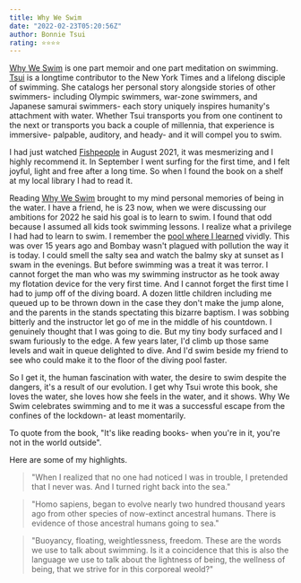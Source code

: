 ```yaml
---
title: Why We Swim
date: "2022-02-23T05:20:56Z"
author: Bonnie Tsui 
rating: ⭐⭐⭐⭐
---
```


<style>

</style>
<a href="https://www.goodreads.com/book/show/52905471-why-we-swim">Why We Swim</a> is one part memoir and one part meditation on swimming. <a href="https://www.goodreads.com/author/show/157234.Bonnie_Tsui">Tsui</a> is a longtime contributor to the New York Times and a lifelong disciple of swimming. She catalogs her personal story alongside stories of other swimmers- including Olympic swimmers, war-zone swimmers, and Japanese samurai swimmers- each story uniquely inspires humanity's attachment with water. Whether Tsui transports you from one continent to the next or transports you back a couple of millennia, that experience is immersive- palpable, auditory, and heady- and it will compel you to swim.

I had just watched <a href="https://www.youtube.com/watch?v=Vejz78dhfZk">Fishpeople</a> in August 2021, it was mesmerizing and I highly recommend it. In September I went surfing for the first time, and I felt joyful, light and free after a long time. So when I found the book on a shelf at my local library I had to read it.

Reading <a href="https://www.goodreads.com/book/show/52905471-why-we-swim">Why We Swim</a> brought to my mind personal memories of being in the water. I have a friend, he is 23 now, when we were discussing our ambitions for 2022 he said his goal is to learn to swim. I found that odd because I assumed all kids took swimming lessons. I realize what a privilege I had had to learn to swim. I remember the <a href="https://www.google.com/maps/place/Mahatma+Gandhi+Memorial+Swimming+Pool/@19.0277091,72.8338395,17z/data=!3m1!4b1!4m5!3m4!1s0x3be7cece92aaaab9:0x2908926372b202ad!8m2!3d19.0276077!4d72.8362448" target="_blank">pool where I learned</a> vividly. This was over 15 years ago and Bombay wasn't plagued with pollution the way it is today. I could smell the salty sea and watch the balmy sky at sunset as I swam in the evenings. But before swimming was a treat it was terror. I cannot forget the man who was my swimming instructor as he took away my flotation device for the very first time. And I cannot forget the first time I had to jump off of the diving board. A dozen little children including me queued up to be thrown down in the case they don't make the jump alone, and the parents in the stands spectating this bizarre baptism. I was sobbing bitterly and the instructor let go of me in the middle of his countdown. I genuinely thought that I was going to die. But my tiny body surfaced and I swam furiously to the edge. A few years later, I'd climb up those same levels and wait in queue delighted to dive. And I'd swim beside my friend to see who could make it to the floor of the diving pool faster. 

So I get it, the human fascination with water, the desire to swim despite the dangers, it's a result of our evolution. I get why Tsui wrote this book, she loves the water, she loves how she feels in the water, and it shows. Why We Swim celebrates swimming and to me it was a successful escape from the confines of the lockdown- at least momentarily. 

To quote from the book, "It's like reading books- when you're in it, you're not in the world outside".

Here are some of my highlights.

> "When I realized that no one had noticed I was in trouble, I pretended that I never was. And I turned right back into the sea."

>"Homo sapiens, began to evolve nearly two hundred thousand years ago from other species of now-extinct ancestral humans. There is evidence of those ancestral humans going to sea."

>"Buoyancy, floating, weightlessness, freedom. These are the words we use to talk about swimming. Is it a coincidence that this is also the language we use to talk about the lightness of being, the wellness of being, that we strive for in this corporeal weold?"
